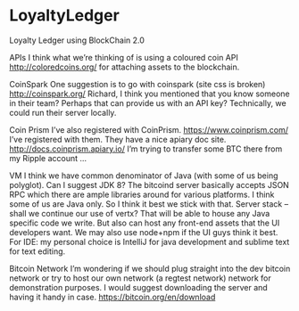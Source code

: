 # LoyaltyLedger
Loyalty Ledger using BlockChain 2.0

APIs
I think what we’re thinking of is using a coloured coin API http://coloredcoins.org/ for attaching assets to the blockchain.
 
CoinSpark
One suggestion is to go with coinspark (site css is broken) http://coinspark.org/
Richard, I think you mentioned that you know someone in their team? Perhaps that can provide us with an API key?
Technically, we could run their server locally.
 
Coin Prism
I’ve also registered with CoinPrism. https://www.coinprism.com/ I’ve registered with them. They have a nice apiary doc site. http://docs.coinprism.apiary.io/ I’m trying to transfer some BTC there from my Ripple account …
 
VM
I think we have common denominator of Java (with some of us being polyglot).
Can I suggest JDK 8?
The bitcoind server basically accepts JSON RPC which there are ample libraries around for various platforms. I think some of us are Java only. So I think it best we stick with that.
Server stack – shall we continue our use of vertx? That will be able to house any Java specific code we write. But also can host any front-end assets that the UI developers want.
We may also use node+npm if the UI guys think it best.
For IDE: my personal choice is IntelliJ for java development and sublime text for text editing.
 
Bitcoin Network
I’m wondering if we should plug straight into the dev bitcoin network or try to host our own network (a regtest network) network for demonstration purposes.
I would suggest downloading the server and having it handy in case. https://bitcoin.org/en/download
